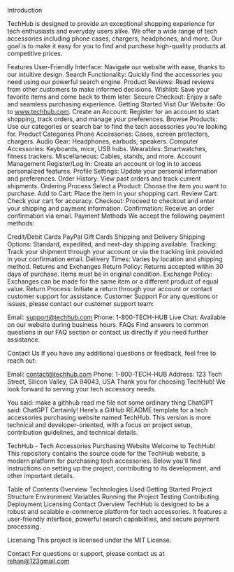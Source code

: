 Introduction


TechHub is designed to provide an exceptional shopping experience for tech enthusiasts and everyday users alike. We offer a wide range of tech accessories including phone cases, chargers, headphones, and more. Our goal is to make it easy for you to find and purchase high-quality products at competitive prices.

Features
User-Friendly Interface: Navigate our website with ease, thanks to our intuitive design.
Search Functionality: Quickly find the accessories you need using our powerful search engine.
Product Reviews: Read reviews from other customers to make informed decisions.
Wishlist: Save your favorite items and come back to them later.
Secure Checkout: Enjoy a safe and seamless purchasing experience.
Getting Started
Visit Our Website: Go to www.techhub.com.
Create an Account: Register for an account to start shopping, track orders, and manage your preferences.
Browse Products: Use our categories or search bar to find the tech accessories you're looking for.
Product Categories
Phone Accessories: Cases, screen protectors, chargers.
Audio Gear: Headphones, earbuds, speakers.
Computer Accessories: Keyboards, mice, USB hubs.
Wearables: Smartwatches, fitness trackers.
Miscellaneous: Cables, stands, and more.
Account Management
Register/Log In: Create an account or log in to access personalized features.
Profile Settings: Update your personal information and preferences.
Order History: View past orders and track current shipments.
Ordering Process
Select a Product: Choose the item you want to purchase.
Add to Cart: Place the item in your shopping cart.
Review Cart: Check your cart for accuracy.
Checkout: Proceed to checkout and enter your shipping and payment information.
Confirmation: Receive an order confirmation via email.
Payment Methods
We accept the following payment methods:

Credit/Debit Cards
PayPal
Gift Cards
Shipping and Delivery
Shipping Options: Standard, expedited, and next-day shipping available.
Tracking: Track your shipment through your account or via the tracking link provided in your confirmation email.
Delivery Times: Varies by location and shipping method.
Returns and Exchanges
Return Policy: Returns accepted within 30 days of purchase. Items must be in original condition.
Exchange Policy: Exchanges can be made for the same item or a different product of equal value.
Return Process: Initiate a return through your account or contact customer support for assistance.
Customer Support
For any questions or issues, please contact our customer support team:

Email: support@techhub.com
Phone: 1-800-TECH-HUB
Live Chat: Available on our website during business hours.
FAQs
Find answers to common questions in our FAQ section or contact us directly if you need further assistance.

Contact Us
If you have any additional questions or feedback, feel free to reach out:

Email: contact@techhub.com
Phone: 1-800-TECH-HUB
Address: 123 Tech Street, Silicon Valley, CA 94043, USA
Thank you for choosing TechHub! We look forward to serving your tech accessory needs.



You said:
make a githhub read me file not some ordinary thing
ChatGPT said:
ChatGPT
Certainly! Here’s a GitHub README template for a tech accessories purchasing website named TechHub. This version is more technical and developer-oriented, with a focus on project setup, contribution guidelines, and technical details.

TechHub - Tech Accessories Purchasing Website
Welcome to TechHub! This repository contains the source code for the TechHub website, a modern platform for purchasing tech accessories. Below you'll find instructions on setting up the project, contributing to its development, and other important details.

Table of Contents
Overview
Technologies Used
Getting Started
Project Structure
Environment Variables
Running the Project
Testing
Contributing
Deployment
Licensing
Contact
Overview
TechHub is designed to be a robust and scalable e-commerce platform for tech accessories. It features a user-friendly interface, powerful search capabilities, and secure payment processing.


Licensing
This project is licensed under the MIT License.

Contact
For questions or support, please contact us at rehan@123gmail.com
